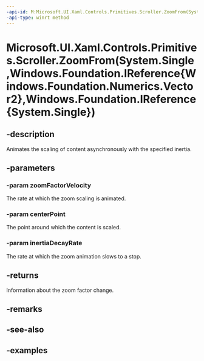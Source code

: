 ```yaml
---
-api-id: M:Microsoft.UI.Xaml.Controls.Primitives.Scroller.ZoomFrom(System.Single,Windows.Foundation.IReference{Windows.Foundation.Numerics.Vector2},Windows.Foundation.IReference{System.Single})
-api-type: winrt method
---
```


# Microsoft.UI.Xaml.Controls.Primitives.Scroller.ZoomFrom(System.Single,Windows.Foundation.IReference{Windows.Foundation.Numerics.Vector2},Windows.Foundation.IReference{System.Single})

<!--
public Microsoft.UI.Xaml.Controls.ZoomInfo ZoomFrom (float zoomFactorVelocity, System.Nullable<System.Numerics.Vector2> centerPoint, System.Nullable<float> inertiaDecayRate);
-->

## -description

Animates the scaling of content asynchronously with the specified inertia.

## -parameters

### -param zoomFactorVelocity

The rate at which the zoom scaling is animated.

### -param centerPoint

The point around which the content is scaled.

### -param inertiaDecayRate

The rate at which the zoom animation slows to a stop.

## -returns

Information about the zoom factor change.

## -remarks

## -see-also

## -examples

